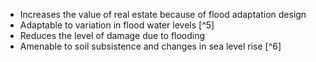 - Increases the value of real estate because of flood adaptation design
- Adaptable to variation in flood water levels [^5]
- Reduces the level of damage due to flooding       
- Amenable to soil subsistence and changes in sea level rise [^6]
